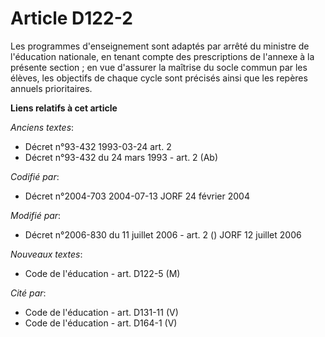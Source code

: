 # Article D122-2

Les programmes d'enseignement sont adaptés par arrêté du ministre de l'éducation nationale, en tenant compte des
prescriptions de l'annexe à la présente section ; en vue d'assurer la maîtrise du socle commun par les élèves, les objectifs
de chaque cycle sont précisés ainsi que les repères annuels prioritaires.

**Liens relatifs à cet article**

_Anciens textes_:

  - Décret n°93-432 1993-03-24 art. 2
  - Décret n°93-432 du 24 mars 1993 - art. 2 (Ab)

_Codifié par_:

  - Décret n°2004-703 2004-07-13 JORF 24 février 2004

_Modifié par_:

  - Décret n°2006-830 du 11 juillet 2006 - art. 2 () JORF 12 juillet 2006

_Nouveaux textes_:

  - Code de l'éducation - art. D122-5 (M)

_Cité par_:

  - Code de l'éducation - art. D131-11 (V)
  - Code de l'éducation - art. D164-1 (V)
